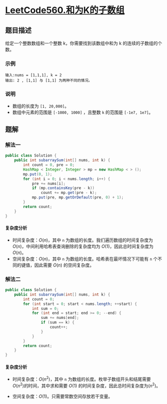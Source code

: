 # [LeetCode560.和为K的子数组](https://leetcode-cn.com/problems/subarray-sum-equals-k/)
## 题目描述
给定一个整数数组和一个整数 k，你需要找到该数组中和为 k 的连续的子数组的个数。
### 示例
```
输入:nums = [1,1,1], k = 2
输出: 2 , [1,1] 与 [1,1] 为两种不同的情况。
```
### 说明
- 数组的长度为 `[1, 20,000]`。
- 数组中元素的范围是 `[-1000, 1000]` ，且整数 `k` 的范围是 `[-1e7, 1e7]`。

## 题解
### 解法一
```java
public class Solution {
    public int subarraySum(int[] nums, int k) {
        int count = 0, pre = 0;
        HashMap < Integer, Integer > mp = new HashMap < > ();
        mp.put(0, 1);
        for (int i = 0; i < nums.length; i++) {
            pre += nums[i];
            if (mp.containsKey(pre - k))
                count += mp.get(pre - k);
            mp.put(pre, mp.getOrDefault(pre, 0) + 1);
        }
        return count;
    }
}
```
#### 复杂度分析
- 时间复杂度：$O(n)$，其中 `n` 为数组的长度。我们遍历数组的时间复杂度为 $O(n)$，中间利用哈希表查询删除的复杂度均为 $O(1)$，因此总时间复杂度为 $O(n)$。
- 空间复杂度：$O(n)$，其中 `n` 为数组的长度。哈希表在最坏情况下可能有 `n` 个不同的键值，因此需要 $O(n)$ 的空间复杂度。
### 解法二
```java
public class Solution {
    public int subarraySum(int[] nums, int k) {
        int count = 0;
        for (int start = 0; start < nums.length; ++start) {
            int sum = 0;
            for (int end = start; end >= 0; --end) {
                sum += nums[end];
                if (sum == k) {
                    count++;
                }
            }
        }
        return count;
    }
}
```
#### 复杂度分析
- 时间复杂度：$O(n^2)$，其中 `n` 为数组的长度。枚举子数组开头和结尾需要 $O(n^2)$的时间，其中求和需要 $O(1)$ 的时间复杂度，因此总时间复杂度为$(n^2)$。

- 空间复杂度：$O(1)$。只需要常数空间存放若干变量。

